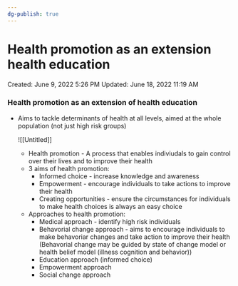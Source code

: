 ```yaml
---
dg-publish: true
---
```


# Health promotion as an extension health education

Created: June 9, 2022 5:26 PM
Updated: June 18, 2022 11:19 AM

### Health promotion as an extension of health education

- Aims to tackle determinants of health at all levels, aimed at the whole population (not just high risk groups)
    
    ![[Untitled]]
    
    - Health promotion - A process that enables indiviudals to gain control over their lives and to improve their health
    - 3 aims of health promotion:
        - Informed choice - increase knowledge and awareness
        - Empowerment - encourage individuals to take actions to improve their health
        - Creating opportunities - ensure the circumstances for individuals to make health choices is always an easy choice
    - Approaches to health promotion:
        - Medical approach - identify high risk individuals
        - Behavorial change approach - aims to encourage individuals to make behavoriar changes and take action to improve their health (Behavorial change may be guided by state of change model or health belief model (illness cognition and behavior))
        - Education approach (informed choice)
        - Empowerment approach
        - Social change approach